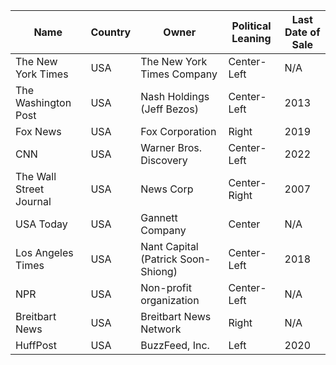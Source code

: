 | Name                  | Country | Owner                          | Political Leaning | Last Date of Sale |
|-----------------------|---------|--------------------------------|-------------------|-------------------|
| The New York Times    | USA     | The New York Times Company     | Center-Left       | N/A               |
| The Washington Post   | USA     | Nash Holdings (Jeff Bezos)     | Center-Left       | 2013              |
| Fox News              | USA     | Fox Corporation                | Right             | 2019              |
| CNN                   | USA     | Warner Bros. Discovery         | Center-Left       | 2022              |
| The Wall Street Journal | USA   | News Corp                      | Center-Right      | 2007              |
| USA Today             | USA     | Gannett Company                | Center            | N/A               |
| Los Angeles Times     | USA     | Nant Capital (Patrick Soon-Shiong) | Center-Left   | 2018              |
| NPR                   | USA     | Non-profit organization        | Center-Left       | N/A               |
| Breitbart News        | USA     | Breitbart News Network         | Right             | N/A               |
| HuffPost              | USA     | BuzzFeed, Inc.                 | Left              | 2020              |
